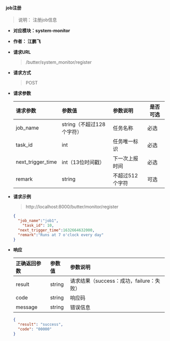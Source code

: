 #### job注册

> 说明： 注册job信息

- **对应模块：system-monitor**

- **作者： 江鹏飞**

- **请求URL**

  > /butter/system_monitor/register

- **请求方式**

  > POST

- **请求参数**

  | 请求参数          | 参数值                    | 参数说明        | 是否可选 |
    | :---------------- | :------------------------ | :-------------- | -------- |
  | job_name          | string（不超过128个字符） | 任务名称        | 必选     |
  | task_id           | int                       | 任务唯一标识    | 必选     |
  | next_trigger_time | int（13位时间戳）         | 下一次上报时间  | 必选     |
  | remark            | string                    | 不超过512个字符 | 可选     |

- **请求示例**

  > http://localhost:8000/butter/monitor/register

  ```json
  {
  	"job_name":"job1",
      "task_id": 10,
  	"next_trigger_time":1632664632000,
  	"remark":"Runs at 7 o'clock every day"
  }
  ```

- **响应**

  | 正确返回参数 | 参数值 | 参数说明                                 |
    | :----------- | :----- | :--------------------------------------- |
  | result       | string | 请求结果（success：成功，failure：失败） |
  | code         | string | 响应码                                   |
  | message      | string | 错误信息                                 |

  ```json
  {
    "result": "success",
    "code": "00000"
  }	
  ```


